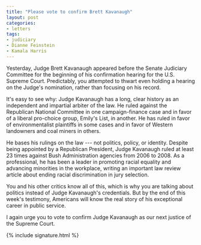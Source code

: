 ```yaml
---
title: "Please vote to confirm Brett Kavanaugh"
layout: post
categories:
- letters
tags:
- judiciary
- Dianne Feinstein
- Kamala Harris
---
```


Yesterday, Judge Brett Kavanaugh appeared before the Senate Judiciary Committee for the beginning of his confirmation hearing for the U.S. Supreme Court. Predictably, you attempted to thwart even holding a hearing on the Judge's nomination, rather than focusing on his record.

It's easy to see why: Judge Kavanaugh has a long, clear history as an independent and impartial arbiter of the law. He ruled against the Republican National Committee in one campaign-finance case and in favor of a liberal pro-choice group, Emily's List, in another. He has ruled in favor of environmentalist plaintiffs in some cases and in favor of Western landowners and coal miners in others.

He bases his rulings on the law --- not politics, policy, or identity. Despite being appointed by a Republican President, Judge Kavanaugh ruled at least 23 times against Bush Administration agencies from 2006 to 2008. As a professional, he has been a leader in promoting racial equality and advancing minorities in the workplace, writing an important law review article about ending racial discrimination in jury selection.

You and his other critics know all of this, which is why you are talking about politics instead of Judge Kavanaugh's credentials. But by the end of this week's testimony, Americans will know the real story of his exceptional career in public service.

I again urge you to vote to confirm Judge Kavanaugh as our next justice of the Supreme Court.

{% include signature.html %}
